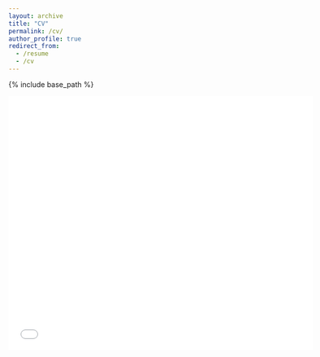 ```yaml
---
layout: archive
title: "CV"
permalink: /cv/
author_profile: true
redirect_from:
  - /resume
  - /cv
---
```


{% include base_path %}

<embed src="{{ site.baseurl }}/files/Aditya_Kane_Resume.pdf" type="application/pdf" width="600px" height="500px"/>